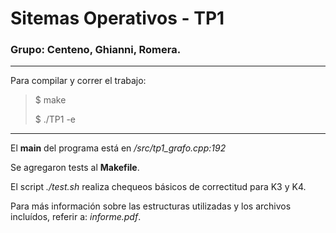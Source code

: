 # Sitemas Operativos - TP1

### **Grupo**: Centeno, Ghianni, Romera.

---

Para compilar y correr el trabajo:

> $ make
>
> $ ./TP1 -e

---

El **main** del programa está en */src/tp1_grafo.cpp:192*

Se agregaron tests al **Makefile**.

El script *./test.sh* realiza chequeos básicos de correctitud para K3 y K4.

Para más información sobre las estructuras utilizadas y los archivos incluídos, referir a: *informe.pdf*.
